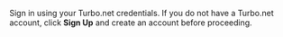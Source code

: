 Sign in using your Turbo.net credentials. If you do not have a Turbo.net account, click **Sign Up** and create an account before proceeding.

